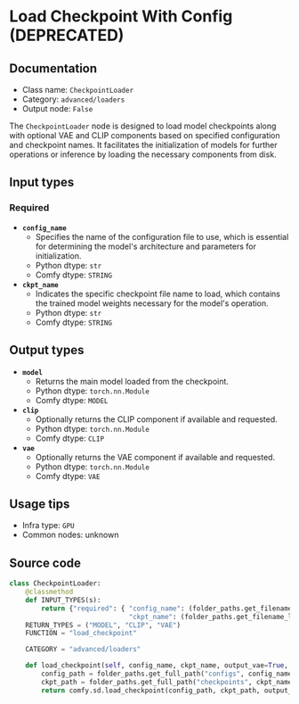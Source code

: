 # Load Checkpoint With Config (DEPRECATED)
## Documentation
- Class name: `CheckpointLoader`
- Category: `advanced/loaders`
- Output node: `False`

The `CheckpointLoader` node is designed to load model checkpoints along with optional VAE and CLIP components based on specified configuration and checkpoint names. It facilitates the initialization of models for further operations or inference by loading the necessary components from disk.
## Input types
### Required
- **`config_name`**
    - Specifies the name of the configuration file to use, which is essential for determining the model's architecture and parameters for initialization.
    - Python dtype: `str`
    - Comfy dtype: `STRING`
- **`ckpt_name`**
    - Indicates the specific checkpoint file name to load, which contains the trained model weights necessary for the model's operation.
    - Python dtype: `str`
    - Comfy dtype: `STRING`
## Output types
- **`model`**
    - Returns the main model loaded from the checkpoint.
    - Python dtype: `torch.nn.Module`
    - Comfy dtype: `MODEL`
- **`clip`**
    - Optionally returns the CLIP component if available and requested.
    - Python dtype: `torch.nn.Module`
    - Comfy dtype: `CLIP`
- **`vae`**
    - Optionally returns the VAE component if available and requested.
    - Python dtype: `torch.nn.Module`
    - Comfy dtype: `VAE`
## Usage tips
- Infra type: `GPU`
- Common nodes: unknown


## Source code
```python
class CheckpointLoader:
    @classmethod
    def INPUT_TYPES(s):
        return {"required": { "config_name": (folder_paths.get_filename_list("configs"), ),
                              "ckpt_name": (folder_paths.get_filename_list("checkpoints"), )}}
    RETURN_TYPES = ("MODEL", "CLIP", "VAE")
    FUNCTION = "load_checkpoint"

    CATEGORY = "advanced/loaders"

    def load_checkpoint(self, config_name, ckpt_name, output_vae=True, output_clip=True):
        config_path = folder_paths.get_full_path("configs", config_name)
        ckpt_path = folder_paths.get_full_path("checkpoints", ckpt_name)
        return comfy.sd.load_checkpoint(config_path, ckpt_path, output_vae=True, output_clip=True, embedding_directory=folder_paths.get_folder_paths("embeddings"))

```
